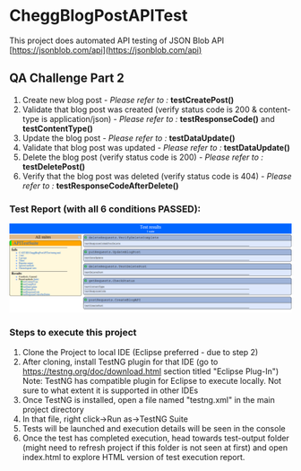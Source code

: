# CheggBlogPostAPITest
This project does automated API testing of JSON Blob API [https://jsonblob.com/api](https://jsonblob.com/api)

## QA Challenge Part 2

1. Create new blog post - *Please refer to :* **testCreatePost()**
2. Validate that blog post was created (verify status code is 200 & content-type is application/json) - *Please refer to :* **testResponseCode()** and **testContentType()**
3. Update the blog post - *Please refer to :* **testDataUpdate()**
4. Validate that blog post was updated - *Please refer to :* **testDataUpdate()**
5. Delete the blog post (verify status code is 200) - *Please refer to :* **testDeletePost()**
6. Verify that the blog post was deleted (verify status code is 404) - *Please refer to :* **testResponseCodeAfterDelete()**

### Test Report (with all 6 conditions PASSED):
![Test Report](Test_Result.png)

### Steps to execute this project
1. Clone the Project to local IDE (Eclipse preferred - due to step 2)
2. After cloning, install TestNG plugin for that IDE (go to https://testng.org/doc/download.html section titled "Eclipse Plug-In")
Note: TestNG has compatible plugin for Eclipse to execute locally. Not sure to what extent it is supported in other IDEs
3. Once TestNG is installed, open a file named "testng.xml" in the main project directory
4. In that file, right click->Run as->TestNG Suite
5. Tests will be launched and execution details will be seen in the console
6. Once the test has completed execution, head towards test-output folder (might need to refresh project if this folder is not seen at first) and open index.html to explore HTML version of test execution report.
